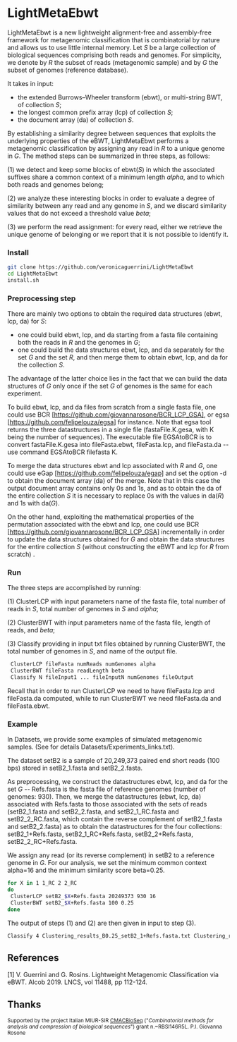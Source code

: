 # LightMetaEbwt 

LightMetaEbwt is a new lightweight alignment-free and assembly-free framework for metagenomic classification that is combinatorial by nature and allows us to use little internal memory. Let *S* be a large collection of biological sequences comprising both reads and genomes. For simplicity, we denote by *R* the subset of reads (metagenomic sample) and by *G* the subset of genomes (reference database).

It takes in input:
- the extended Burrows–Wheeler transform (ebwt), or multi-string BWT, of collection *S*;
- the longest common prefix array (lcp) of collection *S*;
- the document array (da) of collection *S*.

By establishing a similarity degree between sequences that exploits the underlying properties of the eBWT, LightMetaEbwt performs a metagenomic classification by assigning any read in *R* to a unique genome in *G*. The method steps can be summarized in three steps, as follows: 

(1) we detect and keep some blocks of ebwt(*S*) in which the associated suffixes share a common context of a minimum length *alpha*, and to which both reads and genomes belong; 

(2) we analyze these interesting blocks in order to evaluate a degree of similarity between any read and any genome in *S*, and we discard similarity values that do not exceed a threshold value *beta*; 

(3) we perform the read assignment: for every read, either we retrieve the unique genome of belonging or we report that it is not possible to identify it.


### Install

```sh
git clone https://github.com/veronicaguerrini/LightMetaEbwt
cd LightMetaEbwt
install.sh
```
### Preprocessing step

There are mainly two options to obtain the required data structures (ebwt, lcp, da) for *S*:
- one could build ebwt, lcp, and da starting from a fasta file containing both the reads in *R* and the genomes in *G*;
- one could build the data structures ebwt, lcp, and da separately for the set *G* and the set *R*, and then merge them to obtain ebwt, lcp, and da for the collection *S*.

The advantage of the latter choice lies in the fact that we can build the data structures of *G* only once if the set *G* of genomes is the same for each experiment.

To build ebwt, lcp, and da files from scratch from a single fasta file, one could use BCR [https://github.com/giovannarosone/BCR_LCP_GSA], or egsa [https://github.com/felipelouza/egsa] for instance. Note that egsa tool returns the three datastructures in a single file (fastaFile.K.gesa, with K being the number of sequences). The executable file EGSAtoBCR is to convert fastaFile.K.gesa into fileFasta.ebwt, fileFasta.lcp, and fileFasta.da -- use command EGSAtoBCR filefasta K.

To merge the data structures ebwt and lcp associated with *R* and *G*, one could use eGap [https://github.com/felipelouza/egap] and set the option -d to obtain the document array (da) of the merge. Note that in this case the output document array contains only 0s and 1s, and as to obtain the da of the entire collection *S* it is necessary to replace 0s with the values in da(*R*) and 1s with da(*G*).

On the other hand, exploiting the mathematical properties of the permutation associated with the
ebwt and lcp, one could use BCR [https://github.com/giovannarosone/BCR_LCP_GSA] incrementally in order to update the data structures obtained for *G* and obtain the data structures for the entire collection *S* (without constructing the eBWT and lcp for *R* from scratch) .

### Run

The three steps are accomplished by running:

(1) ClusterLCP with input parameters name of the fasta file, total number of reads in *S*, total number of genomes in *S* and *alpha*;

(2) ClusterBWT with input parameters name of the fasta file, length of reads, and *beta*;

(3) Classify providing in input txt files obtained by running ClusterBWT, the total number of genomes in *S*, and name of the output file.

```sh
 ClusterLCP fileFasta numReads numGenomes alpha
 ClusterBWT fileFasta readLength beta
 Classify N fileInput1 ... fileInputN numGenomes fileOutput
```
Recall that in order to run ClusterLCP we need to have fileFasta.lcp and fileFasta.da computed, while to run ClusterBWT we need fileFasta.da and fileFasta.ebwt.

### Example

In Datasets, we provide some examples of simulated metagenomic samples. (See for details Datasets/Experiments_links.txt).

The dataset setB2 is a sample of 20,249,373 paired end short reads (100 bps) stored in setB2_1.fasta and setB2_2.fasta.

As preprocessing, we construct the datastructures ebwt, lcp, and da for the set *G* -- Refs.fasta is the fasta file of reference genomes (number of genomes: 930). 
Then, we merge the datastructures (ebwt, lcp, da) associated with Refs.fasta to those associated with the sets of reads (setB2_1.fasta and setB2_2.fasta, and setB2_1_RC.fasta and setB2_2_RC.fasta, which contain the reverse complement of setB2_1.fasta and setB2_2.fasta) as to obtain the datastructures for the four collections: 
setB2_1+Refs.fasta, setB2_1_RC+Refs.fasta, setB2_2+Refs.fasta, setB2_2_RC+Refs.fasta.

We assign any read (or its reverse complement) in setB2 to a reference genome in *G*.
For our analysis, we set the minimum common context alpha=16 and the minimum similarity score beta=0.25.

```sh
for X in 1 1_RC 2 2_RC
do
 ClusterLCP setB2_$X+Refs.fasta 20249373 930 16
 ClusterBWT setB2_$X+Refs.fasta 100 0.25 
done
```
The output of steps (1) and (2) are then given in input to step (3).

```sh
Classify 4 Clustering_results_B0.25_setB2_1+Refs.fasta.txt Clustering_results_B0.25_setB2_1_RC+Refs.fasta.txt Clustering_results_B0.25_setB2_2+Refs.fasta.txt Clustering_results_B0.25_setB2_2_RC+Refs.fasta.txt 930 results_setB2.txt
```
## References

[1] V. Guerrini and G. Rosins. Lightweight Metagenomic Classification via eBWT. Alcob 2019. LNCS, vol 11488, pp 112-124.

## Thanks

<small> Supported by the project Italian MIUR-SIR [CMACBioSeq][240fb5f5] ("_Combinatorial methods for analysis and compression of biological sequences_") grant n.~RBSI146R5L. P.I. Giovanna Rosone</small>

[240fb5f5]: http://pages.di.unipi.it/rosone/CMACBioSeq.html
